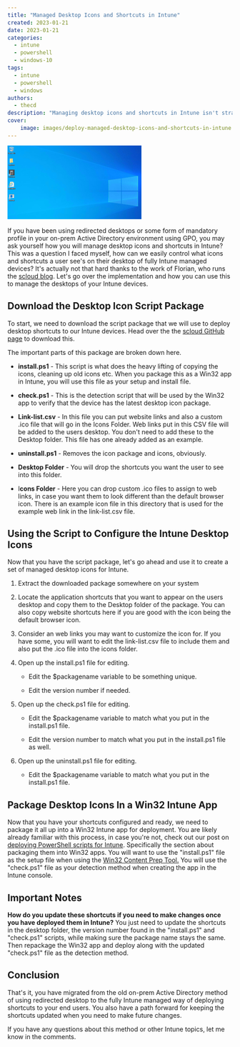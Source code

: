 ```yaml
---
title: "Managed Desktop Icons and Shortcuts in Intune"
created: 2023-01-21
date: 2023-01-21
categories: 
  - intune
  - powershell
  - windows-10
tags: 
  - intune
  - powershell
  - windows
authors: 
  - thecd
description: "Managing desktop icons and shortcuts in Intune isn't straightforward but there are PowerShell scripts to help make this easy."
cover:
    image: images/deploy-managed-desktop-icons-and-shortcuts-in-intune.png
---
```


![](images/image-73-300x165.png)

If you have been using redirected desktops or some form of mandatory profile in your on-prem Active Directory environment using GPO, you may ask yourself how you will manage desktop icons and shortcuts in Intune? This was a question I faced myself, how can we easily control what icons and shortcuts a user see's on their desktop of fully Intune managed devices? It's actually not that hard thanks to the work of Florian, who runs the [scloud blog](https://scloud.work/en/). Let's go over the implementation and how you can use this to manage the desktops of your Intune devices.

## Download the Desktop Icon Script Package

To start, we need to download the script package that we will use to deploy desktop shortcuts to our Intune devices. Head over the the [scloud GitHub page](https://github.com/FlorianSLZ/scloud/tree/main/DesktopShortcut) to download this.

The important parts of this package are broken down here.

- **install.ps1** - This script is what does the heavy lifting of copying the icons, cleaning up old icons etc. When you package this as a Win32 app in Intune, you will use this file as your setup and install file.

- **check.ps1** - This is the detection script that will be used by the Win32 app to verify that the device has the latest desktop icon package.

- **Link-list.csv** - In this file you can put website links and also a custom .ico file that will go in the Icons Folder. Web links put in this CSV file will be added to the users desktop. You don't need to add these to the Desktop folder. This file has one already added as an example.

- **uninstall.ps1** - Removes the icon package and icons, obviously.

- **Desktop Folder** - You will drop the shortcuts you want the user to see into this folder.

- I**cons Folder** - Here you can drop custom .ico files to assign to web links, in case you want them to look different than the default browser icon. There is an example icon file in this directory that is used for the example web link in the link-list.csv file.

## Using the Script to Configure the Intune Desktop Icons

Now that you have the script package, let's go ahead and use it to create a set of managed desktop icons for Intune.

1. Extract the downloaded package somewhere on your system

3. Locate the application shortcuts that you want to appear on the users desktop and copy them to the Desktop folder of the package. You can also copy website shortcuts here if you are good with the icon being the default browser icon.

5. Consider an web links you may want to customize the icon for. If you have some, you will want to edit the link-list.csv file to include them and also put the .ico file into the icons folder.

7. Open up the install.ps1 file for editing.
    - Edit the $packagename variable to be something unique.
    
    - Edit the version number if needed.

9. Open up the check.ps1 file for editing.
    - Edit the $packagename variable to match what you put in the install.ps1 file.
    
    - Edit the version number to match what you put in the install.ps1 file as well.

11. Open up the uninstall.ps1 file for editing.
    - Edit the $packagename variable to match what you put in the install.ps1 file.

## Package Desktop Icons In a Win32 Intune App

Now that you have your shortcuts configured and ready, we need to package it all up into a Win32 Intune app for deployment. You are likely already familiar with this process, in case you're not, check out our post on [deploying PowerShell scripts for Intune](https://credibledev.com/powershell-scripts-in-intune/). Specifically the section about packaging them into Win32 apps. You will want to use the "install.ps1" file as the setup file when using the [Win32 Content Prep Tool.](https://github.com/Microsoft/Microsoft-Win32-Content-Prep-Tool) You will use the "check.ps1" file as your detection method when creating the app in the Intune console.

## Important Notes

**How do you update these shortcuts if you need to make changes once you have deployed them in Intune?** You just need to update the shortcuts in the desktop folder, the version number found in the "install.ps1" and "check.ps1" scripts, while making sure the package name stays the same. Then repackage the Win32 app and deploy along with the updated "check.ps1" file as the detection method.

## Conclusion

That's it, you have migrated from the old on-prem Active Directory method of using redirected desktop to the fully Intune managed way of deploying shortcuts to your end users. You also have a path forward for keeping the shortcuts updated when you need to make future changes.

If you have any questions about this method or other Intune topics, let me know in the comments.
